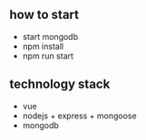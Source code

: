 ## how to start
- start mongodb
- npm install
- npm run start


## technology stack
- vue
- nodejs + express + mongoose
- mongodb
